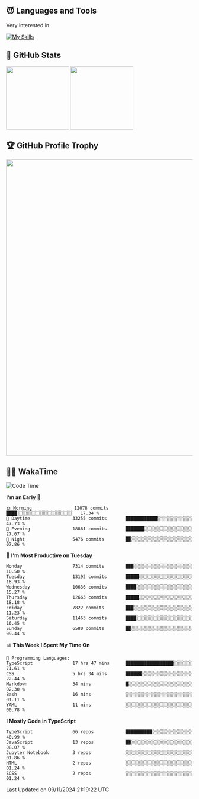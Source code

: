 <!-- # Hi there <img width="35" src="https://user-images.githubusercontent.com/50891407/148686885-0fefeb76-4cf6-473a-9e3e-889ce5513450.gif" /> I'm Yuta Ohira -->

<!-- ![alesion30](https://github.com/Alesion30/Alesion30/assets/50891407/5814fd76-9743-4cf8-89ff-b2be2fd49fb6) -->


<!--
[![Likes](https://badgen.org/img/zenn/alesion/likes?style=for-the-badge)](https://zenn.dev/alesion)
[![Followers](https://badgen.org/img/zenn/alesion/followers?style=for-the-badge)](https://zenn.dev/alesion)
[![Articles](https://badgen.org/img/zenn/alesion/articles?style=for-the-badge)](https://zenn.dev/alesion)
[![Books](https://badgen.org/img/zenn/alesion/books?style=for-the-badge)](https://zenn.dev/alesion?tab=books)
[![Scraps](https://badgen.org/img/zenn/alesion/scraps?style=for-the-badge)](https://zenn.dev/alesion?tab=scraps)

[![Contributions](https://badgen.org/img/qiita/alesion30/contributions?style=for-the-badge)](https://qiita.com/alesion30)
[![Followers](https://badgen.org/img/qiita/alesion30/followers?style=for-the-badge)](https://qiita.com/alesion30)
[![Articles](https://badgen.org/img/qiita/alesion30/articles?style=for-the-badge)](https://qiita.com/alesion30)
-->

<!-- <p align="left"> -->
  <!-- GitHub -->
<!--   <a href="https://github.com/alesion30/alesion30/">
    <img src="https://komarev.com/ghpvc/?username=alesion30" alt="alesion30" />
  </a>
  <a href="https://github.com/alesion30">
    <img height="20" src="https://img.shields.io/github/followers/alesion30?label=follow&logo=github&style=flat" />
  </a> -->
  <!-- Zenn -->
<!--   <a href="https://zenn.dev/alesion">
    <img src="https://zenn.badge.nikaera.com/s/alesion/likes?style=flat" alt="alesion likes" />
  </a>
  <a href="https://zenn.dev/alesion/articles">
    <img src="https://zenn.badge.nikaera.com/s/alesion/articles?style=flat" alt="alesion articles" />
  </a>
  <a href="https://zenn.dev/alesion/followers">
    <img src="https://zenn.badge.nikaera.com/s/alesion/followers?style=flat" alt="alesion followers" />
  </a>
  <a href="https://zenn.dev/alesion/books">
    <img src="https://zenn.badge.nikaera.com/s/alesion/books?style=flat" alt="alesion books" />
  </a>
  <a href="https://zenn.dev/alesion/scraps">
    <img src="https://zenn.badge.nikaera.com/s/alesion/scraps?style=flat" alt="alesion scraps" />
  </a> -->
  <!-- qiita -->
<!--   <a href="http://qiita.com/Alesion30">
    <img height="20" src="https://qiita-badge.apiapi.app/s/Alesion30/posts.svg" />
  </a>
    <img height="20" src="https://qiita-badge.apiapi.app/s/Alesion30/contributions.svg" />
  </a> -->
<!-- </p> -->

## 😈 Languages and Tools

Very interested in.

[![My Skills](https://skillicons.dev/icons?i=react,nextjs,typescript,flutter,firebase)](https://skillicons.dev)

<!-- I can handle a few others. -->

<!-- [![My Skills](https://skillicons.dev/icons?i=javascript,vue,nuxt,redux,electron,express,nodejs,deno,dart,python,flask,php,laravel,wordpress,go,rust,html,css,sass,tailwind,bootstrap,webpack,supabase,aws,dynamodb,mysql,figma,xd,vscode,latex)](https://skillicons.dev) -->

## 💎 GitHub Stats

<div>
  <img height="170" align="left" src="https://github-readme-stats.vercel.app/api?username=Alesion30&count_private=true&show_icons=true&title_color=81A1C1&text_color=ECEFF4&bg_color=2E3440&icon_color=D8DEE9&border_radius=10" />
  <img height="170" src="https://github-readme-stats.vercel.app/api/top-langs/?username=Alesion30&langs_count=8&layout=compact&title_color=81A1C1&text_color=ECEFF4&bg_color=2E3440&icon_color=D8DEE9&border_radius=10" />
</div>


## 🏆 GitHub Profile Trophy

<img width="800" src="https://github-profile-trophy.vercel.app/?username=Alesion30&theme=nord&no-frame=true"/>


## 🧑‍💻 WakaTime

<!--START_SECTION:waka-->
![Code Time](http://img.shields.io/badge/Code%20Time-3%2C764%20hrs%2037%20mins-blue)

**I'm an Early 🐤** 

```text
🌞 Morning                12078 commits       ████░░░░░░░░░░░░░░░░░░░░░   17.34 % 
🌆 Daytime                33255 commits       ████████████░░░░░░░░░░░░░   47.73 % 
🌃 Evening                18861 commits       ███████░░░░░░░░░░░░░░░░░░   27.07 % 
🌙 Night                  5476 commits        ██░░░░░░░░░░░░░░░░░░░░░░░   07.86 % 
```
📅 **I'm Most Productive on Tuesday** 

```text
Monday                   7314 commits        ███░░░░░░░░░░░░░░░░░░░░░░   10.50 % 
Tuesday                  13192 commits       █████░░░░░░░░░░░░░░░░░░░░   18.93 % 
Wednesday                10636 commits       ████░░░░░░░░░░░░░░░░░░░░░   15.27 % 
Thursday                 12663 commits       █████░░░░░░░░░░░░░░░░░░░░   18.18 % 
Friday                   7822 commits        ███░░░░░░░░░░░░░░░░░░░░░░   11.23 % 
Saturday                 11463 commits       ████░░░░░░░░░░░░░░░░░░░░░   16.45 % 
Sunday                   6580 commits        ██░░░░░░░░░░░░░░░░░░░░░░░   09.44 % 
```


📊 **This Week I Spent My Time On** 

```text
💬 Programming Languages: 
TypeScript               17 hrs 47 mins      ██████████████████░░░░░░░   71.61 % 
CSS                      5 hrs 34 mins       ██████░░░░░░░░░░░░░░░░░░░   22.44 % 
Markdown                 34 mins             █░░░░░░░░░░░░░░░░░░░░░░░░   02.30 % 
Bash                     16 mins             ░░░░░░░░░░░░░░░░░░░░░░░░░   01.11 % 
YAML                     11 mins             ░░░░░░░░░░░░░░░░░░░░░░░░░   00.78 % 
```

**I Mostly Code in TypeScript** 

```text
TypeScript               66 repos            ██████████░░░░░░░░░░░░░░░   40.99 % 
JavaScript               13 repos            ██░░░░░░░░░░░░░░░░░░░░░░░   08.07 % 
Jupyter Notebook         3 repos             ░░░░░░░░░░░░░░░░░░░░░░░░░   01.86 % 
HTML                     2 repos             ░░░░░░░░░░░░░░░░░░░░░░░░░   01.24 % 
SCSS                     2 repos             ░░░░░░░░░░░░░░░░░░░░░░░░░   01.24 % 
```




 Last Updated on 09/11/2024 21:19:22 UTC
<!--END_SECTION:waka-->
